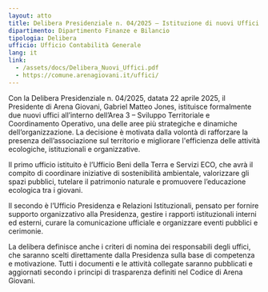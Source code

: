 ```yaml
---
layout: atto
title: Delibera Presidenziale n. 04/2025 – Istituzione di nuovi Uffici nell’Area 3
dipartimento: Dipartimento Finanze e Bilancio
tipologia: Delibera
ufficio: Ufficio Contabilità Generale
lang: it
link:
  - /assets/docs/Delibera_Nuovi_Uffici.pdf
  - https://comune.arenagiovani.it/uffici/
---
```


Con la Delibera Presidenziale n. 04/2025, datata 22 aprile 2025, il Presidente di Arena Giovani, Gabriel Matteo Jones, istituisce formalmente due nuovi uffici all’interno dell’Area 3 – Sviluppo Territoriale e Coordinamento Operativo, una delle aree più strategiche e dinamiche dell’organizzazione. La decisione è motivata dalla volontà di rafforzare la presenza dell’associazione sul territorio e migliorare l'efficienza delle attività ecologiche, istituzionali e organizzative.

Il primo ufficio istituito è l’Ufficio Beni della Terra e Servizi ECO, che avrà il compito di coordinare iniziative di sostenibilità ambientale, valorizzare gli spazi pubblici, tutelare il patrimonio naturale e promuovere l’educazione ecologica tra i giovani.

Il secondo è l’Ufficio Presidenza e Relazioni Istituzionali, pensato per fornire supporto organizzativo alla Presidenza, gestire i rapporti istituzionali interni ed esterni, curare la comunicazione ufficiale e organizzare eventi pubblici e cerimonie.

La delibera definisce anche i criteri di nomina dei responsabili degli uffici, che saranno scelti direttamente dalla Presidenza sulla base di competenza e motivazione. Tutti i documenti e le attività collegate saranno pubblicati e aggiornati secondo i principi di trasparenza definiti nel Codice di Arena Giovani.

